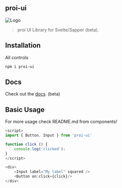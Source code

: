proi-ui
---------
![Logo](https://github.com/specialdoom/proi-ui/blob/master/src/assets/logo.png?raw=true "proi-ui logo")

> proi UI Library for Svelte/Sapper (beta).
## Installation
All controls
```bash
npm i proi-ui
```

## Docs
Check out the [docs](https://proi-ui.herokuapp.com/). (beta)

## Basic Usage
For more usage check README.md from components!
```javascript
<script>
import { Button, Input } from 'proi-ui'

function click () {
    console.log('clicked');
}
</script>

<div>
    <Input label="My label" squared />
    <Button on:click={click}/>
</div>
```